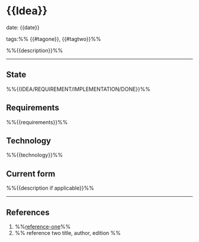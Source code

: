 # {{Idea}}

date: {{date}}

tags:%% {{#tagone}}, {{#tagtwo}}%%

%%{{description}}%%

---
## State

%%{{IDEA/REQUIREMENT/IMPLEMENTATION/DONE}}%%
## Requirements

%%{{requirements}}%%

## Technology

%%{{technology}}%%

## Current form

%%{{description if applicable}}%%

---
## References

1. %%[reference-one](link)%%
2. %% reference two title, author, edition %%

